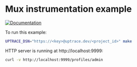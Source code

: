 # Mux instrumentation example

[![Documentation](https://img.shields.io/badge/uptrace-documentation-informational)](https://docs.uptrace.dev/go/opentelemetry-gorilla-mux/)

To run this example:

```bash
UPTRACE_DSN="https://<key>@uptrace.dev/<project_id>" make
```

HTTP server is running at http://localhost:9999:

```bash
curl -v http://localhost:9999/profiles/admin
```

